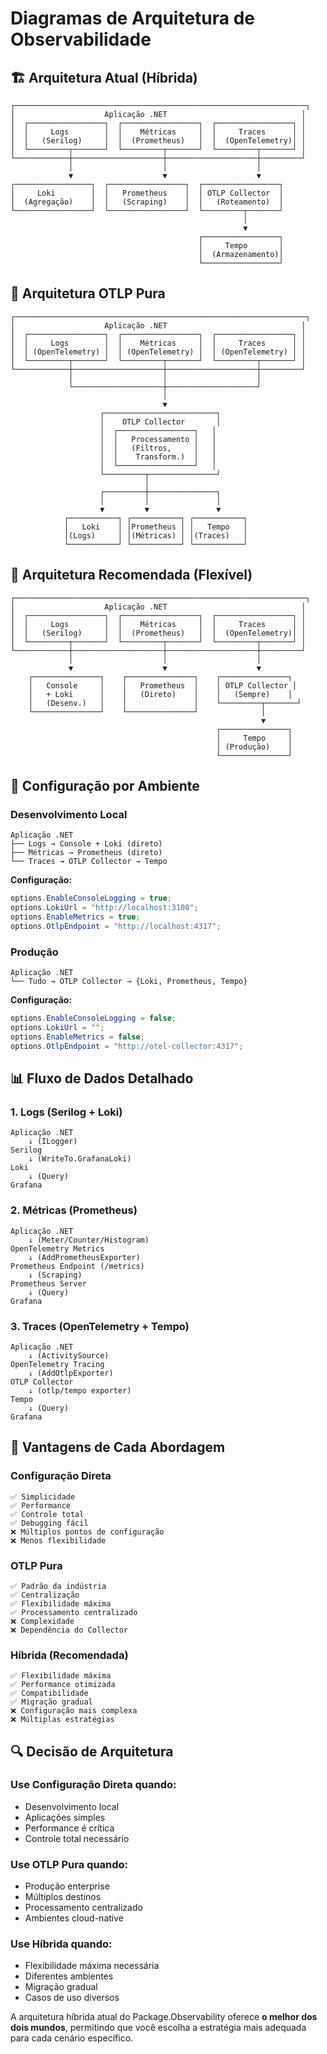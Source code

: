 # Diagramas de Arquitetura de Observabilidade

## 🏗️ Arquitetura Atual (Híbrida)

```
┌─────────────────────────────────────────────────────────────────┐
│                    Aplicação .NET                              │
│  ┌─────────────────┐  ┌─────────────────┐  ┌─────────────────┐ │
│  │     Logs        │  │    Métricas     │  │     Traces      │ │
│  │   (Serilog)     │  │  (Prometheus)   │  │  (OpenTelemetry)│ │
│  └─────────┬───────┘  └─────────┬───────┘  └─────────┬───────┘ │
└────────────┼────────────────────┼────────────────────┼─────────┘
             │                    │                    │
             ▼                    ▼                    ▼
┌─────────────────┐  ┌─────────────────┐  ┌─────────────────┐
│     Loki        │  │   Prometheus    │  │ OTLP Collector  │
│  (Agregação)    │  │   (Scraping)    │  │   (Roteamento)  │
└─────────────────┘  └─────────────────┘  └─────────┬───────┘
                                                    │
                                                    ▼
                                          ┌─────────────────┐
                                          │     Tempo       │
                                          │  (Armazenamento)│
                                          └─────────────────┘
```

## 🔄 Arquitetura OTLP Pura

```
┌─────────────────────────────────────────────────────────────────┐
│                    Aplicação .NET                              │
│  ┌─────────────────┐  ┌─────────────────┐  ┌─────────────────┐ │
│  │     Logs        │  │    Métricas     │  │     Traces      │ │
│  │ (OpenTelemetry) │  │ (OpenTelemetry) │  │ (OpenTelemetry) │ │
│  └─────────┬───────┘  └─────────┬───────┘  └─────────┬───────┘ │
└────────────┼────────────────────┼────────────────────┼─────────┘
             │                    │                    │
             └────────────────────┼────────────────────┘
                                  │
                                  ▼
                    ┌─────────────────────────┐
                    │    OTLP Collector       │
                    │  ┌─────────────────┐   │
                    │  │   Processamento │   │
                    │  │   (Filtros,     │   │
                    │  │    Transform.)  │   │
                    │  └─────────────────┘   │
                    └─────────┬───────────────┘
                              │
                    ┌─────────┼───────────────┐
                    │         │               │
                    ▼         ▼               ▼
            ┌───────────┐ ┌───────────┐ ┌───────────┐
            │   Loki    │ │Prometheus │ │   Tempo   │
            │(Logs)     │ │(Métricas) │ │(Traces)   │
            └───────────┘ └───────────┘ └───────────┘
```

## 🎯 Arquitetura Recomendada (Flexível)

```
┌─────────────────────────────────────────────────────────────────┐
│                    Aplicação .NET                              │
│  ┌─────────────────┐  ┌─────────────────┐  ┌─────────────────┐ │
│  │     Logs        │  │    Métricas     │  │     Traces      │ │
│  │   (Serilog)     │  │  (Prometheus)   │  │  (OpenTelemetry)│ │
│  └─────────┬───────┘  └─────────┬───────┘  └─────────┬───────┘ │
└────────────┼────────────────────┼────────────────────┼─────────┘
             │                    │                    │
             ▼                    ▼                    ▼
    ┌───────────────┐    ┌───────────────┐    ┌───────────────┐
    │   Console     │    │   Prometheus  │    │ OTLP Collector │
    │   + Loki      │    │   (Direto)    │    │   (Sempre)    │
    │   (Desenv.)   │    │               │    └─────────┬───────┘
    └───────────────┘    └───────────────┘              │
                                                        ▼
                                              ┌───────────────┐
                                              │     Tempo     │
                                              │ (Produção)    │
                                              └───────────────┘
```

## 🔧 Configuração por Ambiente

### **Desenvolvimento Local**

```
Aplicação .NET
├── Logs → Console + Loki (direto)
├── Métricas → Prometheus (direto)
└── Traces → OTLP Collector → Tempo
```

**Configuração:**
```csharp
options.EnableConsoleLogging = true;
options.LokiUrl = "http://localhost:3100";
options.EnableMetrics = true;
options.OtlpEndpoint = "http://localhost:4317";
```

### **Produção**

```
Aplicação .NET
└── Tudo → OTLP Collector → {Loki, Prometheus, Tempo}
```

**Configuração:**
```csharp
options.EnableConsoleLogging = false;
options.LokiUrl = "";
options.EnableMetrics = false;
options.OtlpEndpoint = "http://otel-collector:4317";
```

## 📊 Fluxo de Dados Detalhado

### **1. Logs (Serilog + Loki)**

```
Aplicação .NET
    ↓ (ILogger)
Serilog
    ↓ (WriteTo.GrafanaLoki)
Loki
    ↓ (Query)
Grafana
```

### **2. Métricas (Prometheus)**

```
Aplicação .NET
    ↓ (Meter/Counter/Histogram)
OpenTelemetry Metrics
    ↓ (AddPrometheusExporter)
Prometheus Endpoint (/metrics)
    ↓ (Scraping)
Prometheus Server
    ↓ (Query)
Grafana
```

### **3. Traces (OpenTelemetry + Tempo)**

```
Aplicação .NET
    ↓ (ActivitySource)
OpenTelemetry Tracing
    ↓ (AddOtlpExporter)
OTLP Collector
    ↓ (otlp/tempo exporter)
Tempo
    ↓ (Query)
Grafana
```

## 🚀 Vantagens de Cada Abordagem

### **Configuração Direta**

```
✅ Simplicidade
✅ Performance
✅ Controle total
✅ Debugging fácil
❌ Múltiplos pontos de configuração
❌ Menos flexibilidade
```

### **OTLP Pura**

```
✅ Padrão da indústria
✅ Centralização
✅ Flexibilidade máxima
✅ Processamento centralizado
❌ Complexidade
❌ Dependência do Collector
```

### **Híbrida (Recomendada)**

```
✅ Flexibilidade máxima
✅ Performance otimizada
✅ Compatibilidade
✅ Migração gradual
❌ Configuração mais complexa
❌ Múltiplas estratégias
```

## 🔍 Decisão de Arquitetura

### **Use Configuração Direta quando:**
- Desenvolvimento local
- Aplicações simples
- Performance é crítica
- Controle total necessário

### **Use OTLP Pura quando:**
- Produção enterprise
- Múltiplos destinos
- Processamento centralizado
- Ambientes cloud-native

### **Use Híbrida quando:**
- Flexibilidade máxima necessária
- Diferentes ambientes
- Migração gradual
- Casos de uso diversos

A arquitetura híbrida atual do Package.Observability oferece **o melhor dos dois mundos**, permitindo que você escolha a estratégia mais adequada para cada cenário específico.
